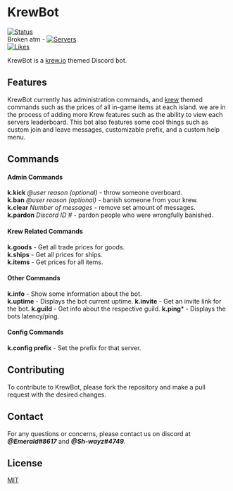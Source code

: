 # KrewBot
[![Status](https://disbots.gg/api/widget/752948048669442228/status)](https://disbots.gg/bot/752948048669442228)           
Broken atm - [![Servers](https://disbots.gg/api/widget/752948048669442228/servers)](https://disbots.gg/bot/752948048669442228)           
[![Likes](https://disbots.gg/api/widget/752948048669442228/likes)](https://disbots.gg/bot/752948048669442228)          

KrewBot is a [krew.io](https://krew.io) themed Discord bot.

## Features

KrewBot currently has administration commands, and [krew](https://krew.io) themed commands such as the prices of all in-game items at each island. we are in the process of adding more Krew features such as the ability to view each servers leaderboard. This bot also features some cool things such as custom join and leave messages, customizable prefix, and a custom help menu.

## Commands
#### Admin Commands
**k.kick** *@user reason (optional)* - throw someone overboard.    
**k.ban** *@user reason (optional)* - banish someone from your krew.    
**k.clear** *Number of messages* - remove set amount of messages.   
**k.pardon** *Discord ID #* - pardon people who were wrongfully banished.   
#### Krew Related Commands
**k.goods** - Get all trade prices for goods.  
**k.ships** - Get all prices for ships.  
**k.items** - Get prices for all items. 
#### Other Commands
**k.info** - Show some information about the bot.     
**k.uptime** - Displays the bot current uptime.
**k.invite** - Get an invite link for the bot.
**k.guild** - Get info about the respective guild.
**k.ping*** - Displays the bots latency/ping.
#### Config Commands
**k.config prefix** - Set the prefix for that server.

## Contributing
To contribute to KrewBot, please fork the repository and make a pull request with the desired changes.
## Contact
For any questions or concerns, please contact us on discord at ***@Emerald#8617*** and ***@Sh-wayz#4749***.
## License
[MIT](https://choosealicense.com/licenses/mit/)
